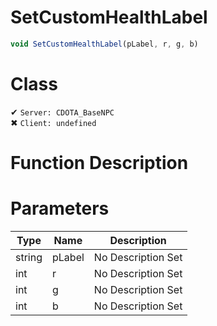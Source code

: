 # SetCustomHealthLabel
```js
void SetCustomHealthLabel(pLabel, r, g, b)
```
# Class
✔ `Server: CDOTA_BaseNPC`  
✖ `Client: undefined`  

# Function Description

# Parameters
Type|Name|Description
--|--|--
string|pLabel|No Description Set
int|r|No Description Set
int|g|No Description Set
int|b|No Description Set
